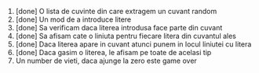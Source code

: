 
1. [done] O lista de cuvinte din care extragem un cuvant random 
2. [done] Un mod de a introduce litere
3. [done] Sa verificam daca literea introdusa face parte din cuvant
4. [done] Sa afisam cate o liniuta pentru fiecare litera din cuvantul ales
5. [done] Daca literea apare in cuvant atunci punem in locul liniutei cu litera
6. [done] Daca gasim o literea, le afisam pe toate de acelasi tip
7. Un number de vieti, daca ajunge la zero este game over